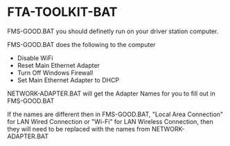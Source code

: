 # FTA-TOOLKIT-BAT

FMS-GOOD.BAT you should definetly run on your driver station computer.

FMS-GOOD.BAT does the following to the computer
- Disable WiFi
- Reset Main Ethernet Adapter
- Turn Off Windows Firewall
- Set Main Ethernet Adapter to DHCP

NETWORK-ADAPTER.BAT will get the Adapter Names for you to fill out in FMS-GOOD.BAT

If the names are different then in FMS-GOOD.BAT, "Local Area Connection" for LAN Wired Connection or "Wi-Fi" for LAN Wireless Connection, then they will need to be replaced with the names from NETWORK-ADAPTER.BAT
